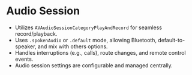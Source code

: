 # Audio Session
- Utilizes `AVAudioSessionCategoryPlayAndRecord` for seamless record/playback.
- Uses `.spokenAudio` or `.default` mode, allowing Bluetooth, default-to-speaker, and mix with others options.
- Handles interruptions (e.g., calls), route changes, and remote control events.
- Audio session settings are configurable and managed centrally.
